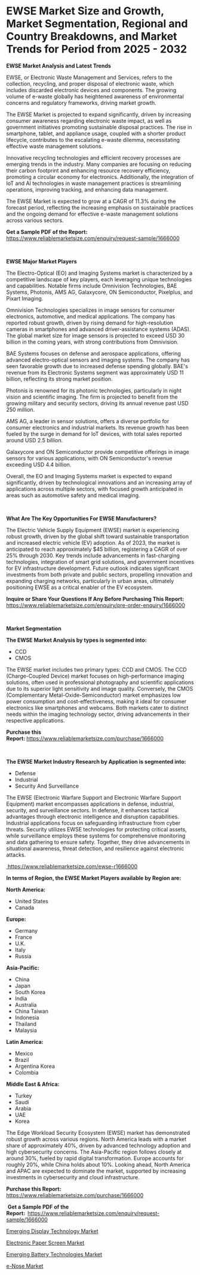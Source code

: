 <p><h1>EWSE Market Size and Growth, Market Segmentation, Regional and Country Breakdowns, and Market Trends for Period from 2025 -  2032</h1></p><p><strong>EWSE Market Analysis and Latest Trends</strong></p>
<p><p>EWSE, or Electronic Waste Management and Services, refers to the collection, recycling, and proper disposal of electronic waste, which includes discarded electronic devices and components. The growing volume of e-waste globally has heightened awareness of environmental concerns and regulatory frameworks, driving market growth. </p><p>The EWSE Market is projected to expand significantly, driven by increasing consumer awareness regarding electronic waste impact, as well as government initiatives promoting sustainable disposal practices. The rise in smartphone, tablet, and appliance usage, coupled with a shorter product lifecycle, contributes to the escalating e-waste dilemma, necessitating effective waste management solutions.</p><p>Innovative recycling technologies and efficient recovery processes are emerging trends in the industry. Many companies are focusing on reducing their carbon footprint and enhancing resource recovery efficiency, promoting a circular economy for electronics. Additionally, the integration of IoT and AI technologies in waste management practices is streamlining operations, improving tracking, and enhancing data management.</p><p>The EWSE Market is expected to grow at a CAGR of 11.3% during the forecast period, reflecting the increasing emphasis on sustainable practices and the ongoing demand for effective e-waste management solutions across various sectors.</p></p>
<p><strong>Get a Sample PDF of the Report:&nbsp;</strong> <a href="https://www.reliablemarketsize.com/enquiry/request-sample/1666000?utm_campaign=2005&utm_medium=2&utm_source=Github&utm_content=ia&utm_term=06042025&utm_id=ewse">https://www.reliablemarketsize.com/enquiry/request-sample/1666000</a></p>
<p>&nbsp;</p>
<p><strong>EWSE Major Market Players</strong></p>
<p><p>The Electro-Optical (EO) and Imaging Systems market is characterized by a competitive landscape of key players, each leveraging unique technologies and capabilities. Notable firms include Omnivision Technologies, BAE Systems, Photonis, AMS AG, Galaxycore, ON Semiconductor, Pixelplus, and Pixart Imaging.</p><p>Omnivision Technologies specializes in image sensors for consumer electronics, automotive, and medical applications. The company has reported robust growth, driven by rising demand for high-resolution cameras in smartphones and advanced driver-assistance systems (ADAS). The global market size for image sensors is projected to exceed USD 30 billion in the coming years, with strong contributions from Omnivision.</p><p>BAE Systems focuses on defense and aerospace applications, offering advanced electro-optical sensors and imaging systems. The company has seen favorable growth due to increased defense spending globally. BAE's revenue from its Electronic Systems segment was approximately USD 11 billion, reflecting its strong market position.</p><p>Photonis is renowned for its photonic technologies, particularly in night vision and scientific imaging. The firm is projected to benefit from the growing military and security sectors, driving its annual revenue past USD 250 million.</p><p>AMS AG, a leader in sensor solutions, offers a diverse portfolio for consumer electronics and industrial markets. Its revenue growth has been fueled by the surge in demand for IoT devices, with total sales reported around USD 2.5 billion.</p><p>Galaxycore and ON Semiconductor provide competitive offerings in image sensors for various applications, with ON Semiconductor's revenue exceeding USD 4.4 billion.</p><p>Overall, the EO and Imaging Systems market is expected to expand significantly, driven by technological innovations and an increasing array of applications across multiple sectors, with focused growth anticipated in areas such as automotive safety and medical imaging.</p></p>
<p>&nbsp;</p>
<p><strong>What Are The Key Opportunities For EWSE Manufacturers?</strong></p>
<p><p>The Electric Vehicle Supply Equipment (EWSE) market is experiencing robust growth, driven by the global shift toward sustainable transportation and increased electric vehicle (EV) adoption. As of 2023, the market is anticipated to reach approximately $45 billion, registering a CAGR of over 25% through 2030. Key trends include advancements in fast-charging technologies, integration of smart grid solutions, and government incentives for EV infrastructure development. Future outlook indicates significant investments from both private and public sectors, propelling innovation and expanding charging networks, particularly in urban areas, ultimately positioning EWSE as a critical enabler of the EV ecosystem.</p></p>
<p><strong>Inquire or Share Your Questions If Any Before Purchasing This Report:</strong> <a href="https://www.reliablemarketsize.com/enquiry/pre-order-enquiry/1666000?utm_campaign=2005&utm_medium=2&utm_source=Github&utm_content=ia&utm_term=06042025&utm_id=ewse">https://www.reliablemarketsize.com/enquiry/pre-order-enquiry/1666000</a></p>
<p>&nbsp;</p>
<p><strong>Market Segmentation</strong></p>
<p><strong>The EWSE Market Analysis by types is segmented into:</strong></p>
<p><ul><li>CCD</li><li>CMOS</li></ul></p>
<p><p>The EWSE market includes two primary types: CCD and CMOS. The CCD (Charge-Coupled Device) market focuses on high-performance imaging solutions, often used in professional photography and scientific applications due to its superior light sensitivity and image quality. Conversely, the CMOS (Complementary Metal-Oxide-Semiconductor) market emphasizes low power consumption and cost-effectiveness, making it ideal for consumer electronics like smartphones and webcams. Both markets cater to distinct needs within the imaging technology sector, driving advancements in their respective applications.</p></p>
<p><strong>Purchase this Report:&nbsp;</strong><a href="https://www.reliablemarketsize.com/purchase/1666000?utm_campaign=2005&utm_medium=2&utm_source=Github&utm_content=ia&utm_term=06042025&utm_id=ewse">https://www.reliablemarketsize.com/purchase/1666000</a></p>
<p>&nbsp;</p>
<p><strong>The EWSE Market Industry Research by Application is segmented into:</strong></p>
<p><ul><li>Defense</li><li>Industrial</li><li>Security And Surveillance</li></ul></p>
<p><p>The EWSE (Electronic Warfare Support and Electronic Warfare Support Equipment) market encompasses applications in defense, industrial, security, and surveillance sectors. In defense, it enhances tactical advantages through electronic intelligence and disruption capabilities. Industrial applications focus on safeguarding infrastructure from cyber threats. Security utilizes EWSE technologies for protecting critical assets, while surveillance employs these systems for comprehensive monitoring and data gathering to ensure safety. Together, they drive advancements in situational awareness, threat detection, and resilience against electronic attacks.</p></p>
<p><a href="https://www.reliablemarketsize.com/ewse-r1666000?utm_campaign=2005&utm_medium=2&utm_source=Github&utm_content=ia&utm_term=06042025&utm_id=ewse">&nbsp;https://www.reliablemarketsize.com/ewse-r1666000</a></p>
<p><strong>In terms of Region, the EWSE Market Players available by Region are:</strong></p>
<p>
    <p> <strong> North America: </strong>
        <ul>
            <li>United States</li>
            <li>Canada</li>
        </ul>
        </p> 
    <p> <strong> Europe: </strong>
        <ul>
            <li>Germany</li>
            <li>France</li>
            <li>U.K.</li>
            <li>Italy</li>
            <li>Russia</li>
        </ul>
        </p> 
    <p> <strong> Asia-Pacific: </strong>
        <ul>
            <li>China</li>
            <li>Japan</li>
            <li>South Korea</li>
            <li>India</li>
            <li>Australia</li>
            <li>China Taiwan</li>
            <li>Indonesia</li>
            <li>Thailand</li>
            <li>Malaysia</li>
        </ul>
        </p> 
    <p> <strong> Latin America: </strong>
        <ul>
            <li>Mexico</li>
            <li>Brazil</li>
            <li>Argentina Korea</li>
            <li>Colombia</li>
        </ul>
        </p> 
    <p> <strong> Middle East & Africa: </strong>
        <ul>
            <li>Turkey</li>
            <li>Saudi</li>
            <li>Arabia</li>
            <li>UAE</li>
            <li>Korea</li>
        </ul>
    </p>
    </p>
<p><p>The Edge Workload Security Ecosystem (EWSE) market has demonstrated robust growth across various regions. North America leads with a market share of approximately 40%, driven by advanced technology adoption and high cybersecurity concerns. The Asia-Pacific region follows closely at around 30%, fueled by rapid digital transformation. Europe accounts for roughly 20%, while China holds about 10%. Looking ahead, North America and APAC are expected to dominate the market, supported by increasing investments in cybersecurity and cloud infrastructure.</p></p>
<p><strong>Purchase this Report: </strong><a href="https://www.reliablemarketsize.com/purchase/1666000?utm_campaign=2005&utm_medium=2&utm_source=Github&utm_content=ia&utm_term=06042025&utm_id=ewse">https://www.reliablemarketsize.com/purchase/1666000</a></p>
<p>&nbsp;<strong>Get a Sample PDF of the Report:&nbsp;&nbsp;</strong><a href="https://www.reliablemarketsize.com/enquiry/request-sample/1666000?utm_campaign=2005&utm_medium=2&utm_source=Github&utm_content=ia&utm_term=06042025&utm_id=ewse">https://www.reliablemarketsize.com/enquiry/request-sample/1666000</a></p>
<p><strong></strong></p>
<p><p><a href="https://github.com/kohushamudo3/Market-Research-Report-List-1/blob/main/emerging-display-technology-market.md?utm_campaign=2005&utm_medium=2&utm_source=Github&utm_content=ia&utm_term=06042025&utm_id=ewse">Emerging Display Technology Market</a></p><p><a href="https://github.com/gogashopkewy/Market-Research-Report-List-1/blob/main/electronic-paper-screen-market.md?utm_campaign=2005&utm_medium=2&utm_source=Github&utm_content=ia&utm_term=06042025&utm_id=ewse">Electronic Paper Screen Market</a></p><p><a href="https://github.com/myrieronays5/Market-Research-Report-List-1/blob/main/emerging-battery-technologies-market.md?utm_campaign=2005&utm_medium=2&utm_source=Github&utm_content=ia&utm_term=06042025&utm_id=ewse">Emerging Battery Technologies Market</a></p><p><a href="https://github.com/lylyparadise/Market-Research-Report-List-6/blob/main/e-nose-market.md?utm_campaign=2005&utm_medium=2&utm_source=Github&utm_content=ia&utm_term=06042025&utm_id=ewse">e-Nose Market</a></p></p>